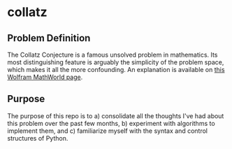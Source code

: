 # collatz

## Problem Definition

The Collatz Conjecture is a famous unsolved problem in mathematics. Its most distinguishing feature is arguably the simplicity of the problem space, which makes it all the more confounding. An explanation is available on [this Wolfram MathWorld page](http://mathworld.wolfram.com/CollatzProblem.html).

## Purpose

The purpose of this repo is to a) consolidate all the thoughts I've had about this problem over the past few months, b) experiment with algorithms to implement them, and c) familiarize myself with the syntax and control structures of Python.
